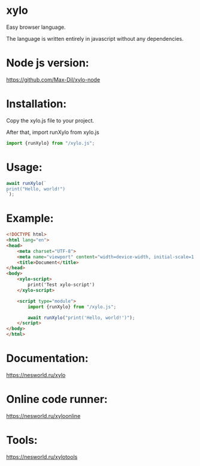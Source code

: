 # xylo
Easy browser language.

The language is written entirely in javascript without any dependencies.

# Node js version:
https://github.com/Max-Dil/xylo-node

# Installation:
Copy the xylo.js file to your project.

After that, import runXylo from xylo.js
```javascript
import {runXylo} from "/xylo.js";
```

# Usage:
```javascript
await runXylo(`
print("Hello, world!")
`);
```

# Example:
```html
<!DOCTYPE html>
<html lang="en">
<head>
    <meta charset="UTF-8">
    <meta name="viewport" content="width=device-width, initial-scale=1.0">
    <title>Document</title>
</head>
<body>
    <xylo-script>
        print('Test xylo-script')
    </xylo-script>

    <script type="module">
        import {runXylo} from "/xylo.js";

        await runXylo("print('Hello, world!')");
    </script>
</body>
</html>
```

# Documentation:
https://nesworld.ru/xylo

# Online code runner:
https://nesworld.ru/xyloonline

# Tools:
https://nesworld.ru/xylotools